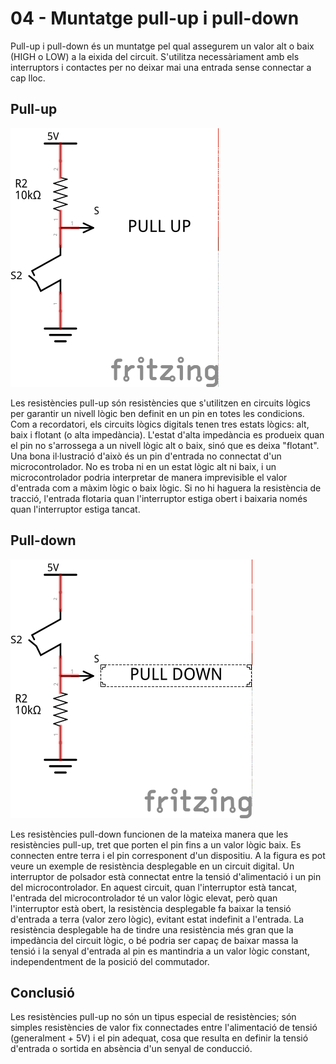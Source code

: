 # 04 - Muntatge pull-up i pull-down

[img1]: ./Imatges/ard_04_01.png "Pull-up"
[img2]: ./Imatges/ard_04_02.png "Pull-down"

Pull-up i pull-down és un muntatge pel qual assegurem un valor alt o baix (HIGH o LOW) a la eixida del circuit. S'utilitza necessàriament amb els interruptors i contactes per no deixar mai una entrada sense connectar a cap lloc.

## Pull-up

![Pull-up][img1]

Les resistències pull-up són resistències que s'utilitzen en circuits lògics per garantir un nivell lògic ben definit en un pin en totes les condicions. Com a recordatori, els circuits
lògics digitals tenen tres estats lògics: alt, baix i flotant (o alta impedància). L'estat d'alta impedància es produeix quan el pin no s'arrossega a un nivell lògic alt o baix, sinó que es deixa "flotant". Una bona il·lustració d'això és un pin d'entrada no connectat d'un microcontrolador. No es troba ni en un estat lògic alt ni baix, i un microcontrolador podria interpretar de manera imprevisible el valor d'entrada com a màxim lògic o baix lògic. Si no hi haguera la resistència de tracció, l'entrada flotaria quan l'interruptor estiga obert i baixaria només quan l'interruptor estiga tancat.

## Pull-down

![Pull-down][img2]

Les resistències pull-down funcionen de la mateixa manera que les resistències pull-up, tret que porten el pin fins a un valor lògic baix. Es connecten entre terra i el pin corresponent d'un
dispositiu. A la figura es pot veure un exemple de resistència desplegable en un circuit digital. Un interruptor de polsador està connectat entre la tensió d'alimentació i un pin del microcontrolador. En aquest circuit, quan l'interruptor està tancat, l'entrada del microcontrolador té un valor lògic elevat, però quan l'interruptor està obert, la resistència desplegable fa baixar la tensió d'entrada a terra (valor zero lògic), evitant estat indefinit a l'entrada. La resistència desplegable ha de tindre una resistència més gran que la impedància del circuit lògic, o bé podria ser capaç de baixar massa la tensió i la senyal d'entrada al pin es mantindria a un valor lògic constant, independentment de la posició del commutador.

## Conclusió

Les resistències pull-up no són un tipus especial de resistències; són simples resistències de valor fix connectades entre l'alimentació de tensió (generalment + 5V) i el pin adequat, cosa que resulta en definir la tensió d'entrada o sortida en absència d'un senyal de conducció.
